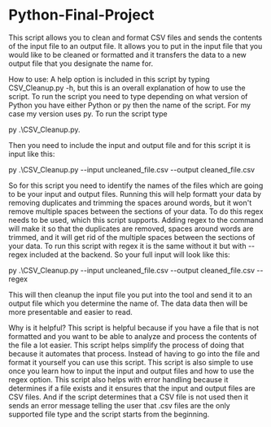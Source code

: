 # Python-Final-Project

This script allows you to clean and format CSV files and sends the contents of the input file to an output file.
It allows you to put in the input file that you would like to be cleaned or formatted and it transfers the data to a new output file that you designate the name for.

How to use:
A help option is included in this script by typing CSV_Cleanup.py -h, but this is an overall explanation of how to use the script.
To run the script you need to type depending on what version of Python you have either Python or py then the name of the script. For my case my version uses py.
To run the script type
 
 py .\CSV_Cleanup.py.

Then you need to include the input and output file and for this script it is input like this:

py .\CSV_Cleanup.py --input uncleaned_file.csv --output cleaned_file.csv

So for this script you need to identify the names of the files which are going to be your input and output files.
Running this will help formatt your data by removing duplicates and trimming the spaces around words, but it won't remove multiple spaces between the sections of your data.
To do this regex needs to be used, which this script supports. 
Adding regex to the command will make it so that the duplicates are removed, spaces around words are trimmed, and it will get rid of the multiple spaces between the sections of your data.
To run this script with regex it is the same without it but with --regex included at the backend.
So your full input will look like this:

py .\CSV_Cleanup.py --input uncleaned_file.csv --output cleaned_file.csv --regex

This will then cleanup the input file you put into the tool and send it to an output file which you determine the name of. 
The data data then will be more presentable and easier to read.

Why is it helpful?
This script is helpful because if you have a file that is not formatted and you want to be able to analyze and process the contents of the file a lot easier.
This script helps simplify the process of doing that because it automates that process.
Instead of having to go into the file and format it yourself you can use this script.
This script is also simple to use once you learn how to input the input and output files and how to use the regex option.
This script also helps with error handling because it determines if a file exists and it ensures that the input and output files are CSV files. And if the script determines that a CSV file is not used then it sends an error message telling the user that .csv files are the only supported file type and the script starts from the beginning.

